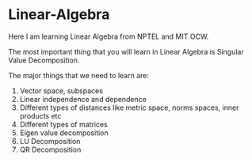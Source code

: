 # Linear-Algebra
Here I am learning Linear Algebra from NPTEL and MIT OCW.

The most important thing that you will learn in Linear Algebra is Singular Value Decomposition.

The major things that we need to learn are: 

1) Vector space, subspaces
2) Linear independence and dependence
3) Different types of distances like metric space, norms spaces, inner products etc
4) Different types of matrices
5) Eigen value decomposition
6) LU Decomposition
7) QR Decomposition
